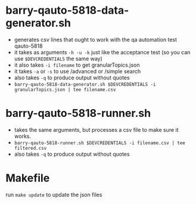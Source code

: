 # barry-qauto-5818-data-generator.sh

* generates csv lines that ought to work with the qa automation test qauto-5818
* it takes as arguments `-h -u -k` just like the acceptance test (so you can use `$DEVCREDENTIALS` the same way)
* it also takes `-i filename` to get granularTopics.json
* it takes `-a` or `-s` to use /advanced or /simple search
* also takes `-q` to produce output without quotes
* `barry-qauto-5818-data-generator.sh $DEVCREDENTIALS -i granularTopics.json | tee filename.csv`

# barry-qauto-5818-runner.sh

* takes the same arguments, but processes a csv file to make sure it works.
* `barry-qauto-5818-runner.sh $DEVCREDENTIALS -i filename.csv | tee filtered.csv`
* also takes `-q` to produce output without quotes

# Makefile

run `make update` to update the json files
